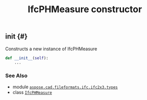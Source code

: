﻿---
title: IfcPHMeasure constructor
second_title: Aspose.CAD for Python via .NET API References
description: 
type: docs
weight: 10
url: /python-net/aspose.cad.fileformats.ifc.ifc2x3.types/ifcphmeasure/__init__/
is_root: false
---

## __init__ {#}

Constructs a new instance of IfcPHMeasure



```python
def __init__(self):
    ...
```





### See Also
* module [`aspose.cad.fileformats.ifc.ifc2x3.types`](../../)
* class [`IfcPHMeasure`](/cad/python-net/aspose.cad.fileformats.ifc.ifc2x3.types/ifcphmeasure)
